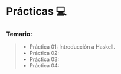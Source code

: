 # Prácticas 💻

### Temario:

> - Práctica 01: Introducción a Haskell.
> - Práctica 02: 
> - Práctica 03: 
> - Práctica 04: 
